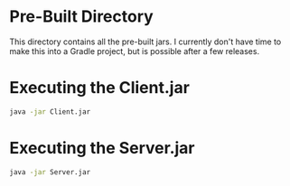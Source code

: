 # Pre-Built Directory
This directory contains all the pre-built jars.
I currently don't have time to make this into a Gradle project, but is possible after a few releases.

# Executing the Client.jar
```bash
java -jar Client.jar
```

# Executing the Server.jar
```bash
java -jar Server.jar
```
